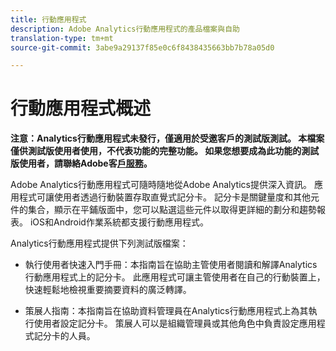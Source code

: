 ```yaml
---
title: 行動應用程式
description: Adobe Analytics行動應用程式的產品檔案與自助
translation-type: tm+mt
source-git-commit: 3abe9a29137f85e0c6f8438435663bb7b78a05d0

---
```



# 行動應用程式概述

**注意：Analytics行動應用程式未發行，僅適用於受邀客戶的測試版測試。 本檔案僅供測試版使用者使用，不代表功能的完整功能。 如果您想要成為此功能的測試版使用者，請聯絡Adobe客[戶服務](https://helpx.adobe.com/contact/enterprise-support.ec.html)。**

Adobe Analytics行動應用程式可隨時隨地從Adobe Analytics提供深入資訊。  應用程式可讓使用者透過行動裝置存取直覺式記分卡。 記分卡是關鍵量度和其他元件的集合，顯示在平鋪版面中，您可以點選這些元件以取得更詳細的劃分和趨勢報表。 iOS和Android作業系統都支援行動應用程式。

Analytics行動應用程式提供下列測試版檔案：

* 執行使用者快速入門手冊：本指南旨在協助主管使用者閱讀和解譯Analytics行動應用程式上的記分卡。 此應用程式可讓主管使用者在自己的行動裝置上，快速輕鬆地檢視重要摘要資料的廣泛轉譯。

* 策展人指南：本指南旨在協助資料管理員在Analytics行動應用程式上為其執行使用者設定記分卡。 策展人可以是組織管理員或其他角色中負責設定應用程式記分卡的人員。
